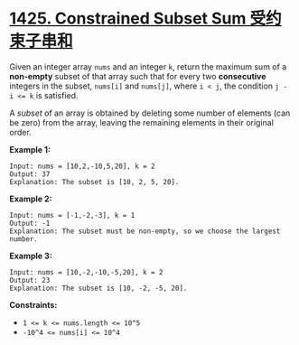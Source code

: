 # [1425. Constrained Subset Sum 受约束子串和](https://leetcode.com/problems/constrained-subsequence-sum/)

Given an integer array `nums` and an integer `k`, return the maximum sum of a **non-empty** subset of that array such that for every two **consecutive** integers in the subset, `nums[i]` and `nums[j]`, where `i < j`, the condition `j - i <= k` is satisfied.

A *subset* of an array is obtained by deleting some number of elements (can be zero) from the array, leaving the remaining elements in their original order.

 

**Example 1:**

```
Input: nums = [10,2,-10,5,20], k = 2
Output: 37
Explanation: The subset is [10, 2, 5, 20].
```

**Example 2:**

```
Input: nums = [-1,-2,-3], k = 1
Output: -1
Explanation: The subset must be non-empty, so we choose the largest number.
```

**Example 3:**

```
Input: nums = [10,-2,-10,-5,20], k = 2
Output: 23
Explanation: The subset is [10, -2, -5, 20].
```

 

**Constraints:**

- `1 <= k <= nums.length <= 10^5`
- `-10^4 <= nums[i] <= 10^4`
